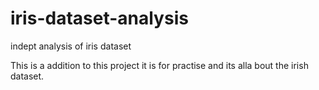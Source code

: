 # iris-dataset-analysis
indept analysis of iris dataset

This is a addition to this project
it is for practise and its alla bout the irish dataset.
